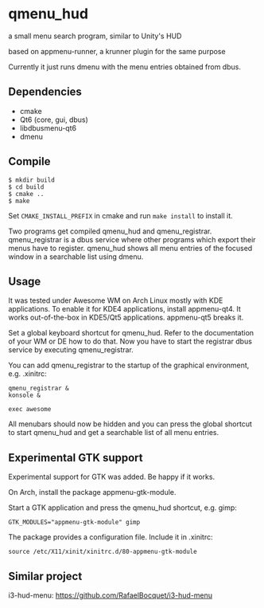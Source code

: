 qmenu_hud
=========

a small menu search program, similar to Unity's HUD

based on appmenu-runner, a krunner plugin for the same purpose

Currently it just runs dmenu with the menu entries obtained from dbus.


Dependencies
------------

- cmake
- Qt6 (core, gui, dbus)
- libdbusmenu-qt6
- dmenu


Compile
-------

```
$ mkdir build
$ cd build
$ cmake ..
$ make
```

Set `CMAKE_INSTALL_PREFIX` in cmake and run `make install` to install it.

Two programs get compiled qmenu_hud and qmenu_registrar. qmenu_registrar is a
dbus service where other programs which export their menus have to register.
qmenu_hud shows all menu entries of the focused window in a searchable list
using dmenu.


Usage
-----

It was tested under Awesome WM on Arch Linux mostly with KDE applications. To
enable it for KDE4 applications, install appmenu-qt4. It works out-of-the-box
in KDE5/Qt5 applications. appmenu-qt5 breaks it.

Set a global keyboard shortcut for qmenu_hud. Refer to the documentation of
your WM or DE how to do that. Now you have to start the registrar dbus service
by executing qmenu_registrar.

You can add qmenu_registrar to the startup of the graphical environment, e.g.
.xinitrc:
```
qmenu_registrar &
konsole &

exec awesome
```

All menubars should now be hidden and you can press the global shortcut to
start qmenu_hud and get a searchable list of all menu entries.


Experimental GTK support
------------------------

Experimental support for GTK was added. Be happy if it works.

On Arch, install the package appmenu-gtk-module.

Start a GTK application and press the qmenu_hud shortcut, e.g. gimp:
```
GTK_MODULES="appmenu-gtk-module" gimp
```

The package provides a configuration file. Include it in .xinitrc:
```
source /etc/X11/xinit/xinitrc.d/80-appmenu-gtk-module
```


Similar project
----------------

i3-hud-menu:
https://github.com/RafaelBocquet/i3-hud-menu
